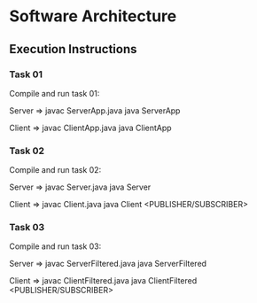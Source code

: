 # Software Architecture

## Execution Instructions

### Task 01
Compile and run task 01:

Server => javac ServerApp.java
          java ServerApp <PORT>

Client => javac ClientApp.java
          java ClientApp <IP Address> <SERVER PORT>

### Task 02
Compile and run task 02:

Server => javac Server.java
          java Server <PORT>

Client => javac Client.java
          java Client <IP Address> <SERVER PORT> <PUBLISHER/SUBSCRIBER>

### Task 03
Compile and run task 03:

Server => javac ServerFiltered.java
          java ServerFiltered <PORT>

Client => javac ClientFiltered.java
          java ClientFiltered <IP Address> <SERVER PORT> <PUBLISHER/SUBSCRIBER> <TOPIC> 